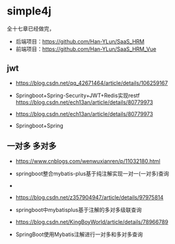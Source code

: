 # simple4j
全十七章已经做完，   
- 后端项目：https://github.com/Han-YLun/SaaS_HRM
- 前端项目：https://github.com/Han-YLun/SaaS_HRM_Vue

## jwt
- https://blog.csdn.net/qq_42671464/article/details/106259167

* Springboot+Spring-Security+JWT+Redis实现restf   
https://blog.csdn.net/ech13an/article/details/80779973   

* https://blog.csdn.net/ech13an/article/details/80779973
* Springboot+Spring
 
## 一对多 多对多
* https://www.cnblogs.com/wenwuxianren/p/11032180.html
* springboot整合mybatis-plus基于纯注解实现一对一(一对多)查询
*
* https://blog.csdn.net/z357904947/article/details/97975814
* springboot中mybatisplus基于注解的多对多级联查询

* https://blog.csdn.net/KingBoyWorld/article/details/78966789
* SpringBoot使用Mybatis注解进行一对多和多对多查询
  
  